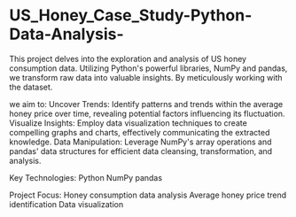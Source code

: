 # US_Honey_Case_Study-Python-Data-Analysis-
This project delves into the exploration and analysis of US honey consumption data. Utilizing Python's powerful libraries, NumPy and pandas, we transform raw data into valuable insights. By meticulously working with the dataset.

we aim to:
Uncover Trends: Identify patterns and trends within the average honey price over time, revealing potential factors influencing its fluctuation.
Visualize Insights: Employ data visualization techniques to create compelling graphs and charts, effectively communicating the extracted knowledge.
Data Manipulation: Leverage NumPy's array operations and pandas' data structures for efficient data cleansing, transformation, and analysis.

Key Technologies:
Python
NumPy
pandas

Project Focus:
Honey consumption data analysis
Average honey price trend identification
Data visualization
